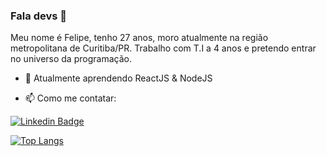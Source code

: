 ### Fala devs 👋

Meu nome é Felipe, tenho 27 anos, moro atualmente na região metropolitana de Curitiba/PR. Trabalho com T.I a 4 anos e pretendo entrar no universo da programação.

- 🌱 Atualmente aprendendo ReactJS & NodeJS

- 📫 Como me contatar:

[![Linkedin Badge](https://img.shields.io/badge/-Felipe%20Sander-blue?style=flat-square&logo=Linkedin&logoColor=white&link=https://www.linkedin.com/in/ferlipesander/)](https://www.linkedin.com/in/felipe-sander-panisson-641195161/)

[![Top Langs](https://github-readme-stats.vercel.app/api/top-langs/?username=felipesanderp&layout=compact&theme=tokyonight)](https://github.com/felipesander/github-readme-stats)

<!--
**felipesanderp/felipesanderp** is a ✨ _special_ ✨ repository because its `README.md` (this file) appears on your GitHub profile.

Here are some ideas to get you started:

- 🔭 I’m currently working on ...
- 🌱 I’m currently learning ...
- 👯 I’m looking to collaborate on ...
- 🤔 I’m looking for help with ...
- 💬 Ask me about ...
- 📫 How to reach me: ...
- 😄 Pronouns: ...
- ⚡ Fun fact: ...
-->

